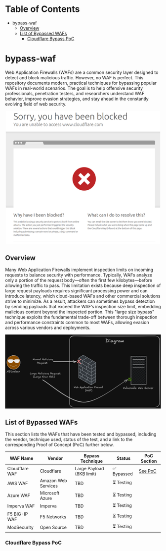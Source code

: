 # Table of Contents

- [bypass-waf](#bypass-waf)
  - [Overview](#Overview)
  - [List of Bypassed WAFs](#List-of-Bypassed-WAFs)
      - [Cloudflare Bypass PoC](#Cloudflare-Bypass-PoC)

# bypass-waf
Web Application Firewalls (WAFs) are a common security layer designed to detect and block malicious traffic. However, no WAF is perfect. This repository documents modern, practical techniques for bypassing popular WAFs in real-world scenarios. The goal is to help offensive security professionals, penetration testers, and researchers understand WAF behavior, improve evasion strategies, and stay ahead in the constantly evolving field of web security.

<div align="center">
  <img src="assets/blocked.png" width="500" />
</div>

## Overview

Many Web Application Firewalls implement inspection limits on incoming requests to balance security with performance. Typically, WAFs analyze only a portion of the request body—often the first few kilobytes—before allowing the traffic to pass. This limitation exists because deep inspection of large request payloads requires significant processing power and can introduce latency, which cloud-based WAFs and other commercial solutions strive to minimize. As a result, attackers can sometimes bypass detection by sending payloads that exceed the WAF’s inspection size limit, embedding malicious content beyond the inspected portion. This "large size bypass" technique exploits the fundamental trade-off between thorough inspection and performance constraints common to most WAFs, allowing evasion across various vendors and deployments.

<div align="center">
  <img src="assets/diagram.png" width="750" />
</div>

## List of Bypassed WAFs

This section lists the WAFs that have been tested and bypassed, including the vendor, technique used, status of the test, and a link to the corresponding Proof of Concept (PoC) further below.

| WAF Name         | Vendor            | Bypass Technique                | Status       | PoC Section         |
|------------------|-------------------|----------------------------------|--------------|----------------------|
| Cloudflare WAF          | Cloudflare | Large Payload (8KB limit)        | ✅ Bypassed   | [See PoC](#aws-waf-poc) |
| AWS WAF   | Amazon Web Services | TBD                              | ⏳ Testing    |                      |
| Azure WAF        | Microsoft Azure    | TBD                              | ⏳ Testing    |                      |
| Imperva WAF      | Imperva            | TBD                              | ⏳ Testing    |                      |
| F5 BIG-IP WAF    | F5 Networks        | TBD                              | ⏳ Testing    |                      |
| ModSecurity      | Open Source        | TBD                              | ⏳ Testing    |                      |

### Cloudflare Bypass PoC
